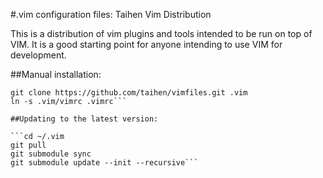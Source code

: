 #.vim configuration files: Taihen Vim Distribution

This is a distribution of vim plugins and tools intended to be run on top of VIM. It is a good starting point for anyone intending to use VIM for development.

##Manual installation:

```cd ~
git clone https://github.com/taihen/vimfiles.git .vim
ln -s .vim/vimrc .vimrc```

##Updating to the latest version:

```cd ~/.vim
git pull
git submodule sync
git submodule update --init --recursive```
